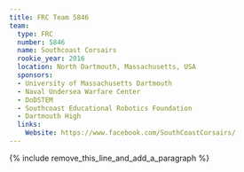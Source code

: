 ```yaml
---
title: FRC Team 5846
team:
  type: FRC
  number: 5846
  name: Southcoast Corsairs
  rookie_year: 2016
  location: North Dartmouth, Massachusetts, USA
  sponsors:
  - University of Massachusetts Dartmouth
  - Naval Undersea Warfare Center
  - DoDSTEM
  - Southcoast Educational Robotics Foundation
  - Dartmouth High
  links:
    Website: https://www.facebook.com/SouthCoastCorsairs/
---
```


{% include remove_this_line_and_add_a_paragraph %}